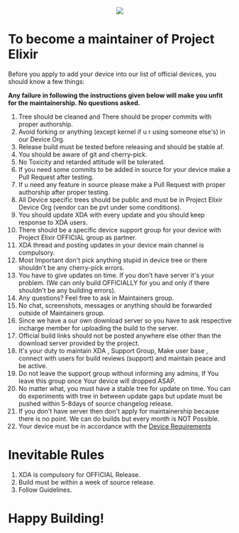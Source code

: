 <p align="center">
  <img src="https://i.imgur.com/HkvVB5q.jpg" />
</p>

# To become a maintainer of Project Elixir

Before you apply to add your device into our list of official devices, you should know a few things:

**Any failure in following the instructions given below will make you unfit for the maintainership. No questions asked.**

1. Tree should be cleaned and There should be proper commits with proper authorship.
2. Avoid forking or anything (except kernel if u r using someone else's) in our Device Org.
3. Release build must be tested before releasing and should be stable af. 
4. You should be aware of git and cherry-pick.
5. No Toxicity and retarded attitude will be tolerated.
6. If you need some commits to be added in source for your device make a Pull Request after testing.
7. If u need any feature in source please make a Pull Request with proper authorship after proper testing.
8. All Device specific trees should be public and must be in Project Elixir Device Org (vendor can be pvt under some conditions).
9. You should update XDA with every update and you should keep response to XDA users.
10. There should be a specific device support group for your device with Project Elixir OFFICIAL group as partner.
11. XDA thread and posting updates in your device main channel is compulsory.
12. Most Important don't pick anything stupid in device tree or there shouldn't be any cherry-pick errors.
13. You have to give updates on time. If you don't have server it's your problem. (We can only build OFFICIALLY for you and only if there shouldn't be any building errors).
14. Any questions? Feel free to ask in Maintainers group.
15. No chat, screenshots, messages or anything should be forwarded outside of Maintainers group.
16. Since we have a our own download server so you have to ask respective incharge member for uploading the build to the server.
17. Official build links should not be posted anywhere else other than the download server provided by the project.
18. It's your duty to maintain XDA , Support Group, Make user base , connect with users for build reviews (support) and maintain peace and be active.
19. Do not leave the support group without informing any admins, If You leave this group once Your device will dropped ASAP.
20. No matter what, you must have a stable tree for update on time. You can do experiments with tree in between update gaps but update must be pushed within 5-8days of source changelog release.
21. If you don't have server then don't apply for maintainership because there is no point. We can do builds but every month is NOT Possible.
22. Your device must be in accordance with the [Device Requirements](https://github.com/Project-Elixir/docs/blob/master/device_requirements.md) 

# Inevitable Rules
1. XDA is compulsory for OFFICIAL Release.
2. Build must be within a week of source release.
3. Follow Guidelines.


# Happy Building! 

